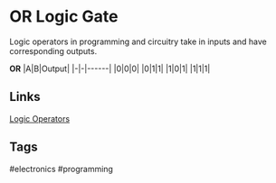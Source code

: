 # OR Logic Gate 

Logic operators in programming and circuitry take in inputs and have corresponding outputs.

**OR**
|A|B|Output|
|-|-|------|
|0|0|0|
|0|1|1|
|1|0|1|
|1|1|1|

## Links
[Logic Operators](../202305122125)

## Tags
#electronics #programming
